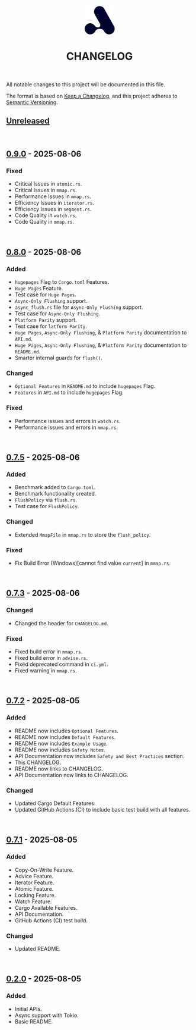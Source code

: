 <div align="center">
    <picture>
        <source media="(prefers-color-scheme: dark)" srcset="https://raw.githubusercontent.com/asotex/.github/refs/heads/main/media/asotex-icon-white.png">
        <img width="81px" alt="Asotex brand logo, featuring the Asotex A-Icon, followed by the word Asotex." src="https://raw.githubusercontent.com/asotex/.github/refs/heads/main/media/asotex-icon-dark.png">
    </picture>
    <h1>CHANGELOG</h1>
</div>
<br>

All notable changes to this project will be documented in this file.  

The format is based on [Keep a Changelog](https://keepachangelog.com/en/1.1.0/),
and this project adheres to [Semantic Versioning](https://semver.org/spec/v2.0.0.html).


## [Unreleased]

 

<br>


<!-- VERSION: 0.9.0 -->
## [0.9.0] - 2025-08-06

### Fixed
- Critical Issues in `atomic.rs`.
- Critical Issues in `mmap.rs`.
- Performance Issues in `mmap.rs`.
- Efficiency Issues in `iterator.rs`.
- Efficiency Issues in `segment.rs`.
- Code Quality in `watch.rs`.
- Code Quality in `mmap.rs`.


<br>


<!-- VERSION: 0.8.0 -->
## [0.8.0] - 2025-08-06

### Added
- `hugepages` Flag to `Cargo.toml` Features.
- `Huge Pages` Feature.
- Test case for `Huge Pages`.
- `Async-Only Flushing` support.
- `async_flush.rs` file for `Async-Only Flushing` support.
- Test case for `Async-Only Flushing`.
- `Platform Parity` support.
- Test case for `latform Parity`.
- `Huge Pages`, `Async-Only Flushing`, & `Platform Parity` documentation to `API.md`.
- `Huge Pages`, `Async-Only Flushing`, & `Platform Parity` documentation to `README.md`.
- Smarter internal guards for `flush()`.

### Changed
- `Optional Features` in `README.md` to include `hugepages` Flag.
- `Features` in `API.md` to include `hugepages` Flag.

### Fixed
- Performance issues and errors in `watch.rs`.
- Performance issues and errors in `mmap.rs`.


<br>


<!-- VERSION: 0.7.5 -->
## [0.7.5] - 2025-08-06

### Added
- Benchmark added to `Cargo.toml`.
- Benchmark functionality created.
- `FlushPolicy` via `flush.rs`.
- Test case for `FlushPolicy`.

### Changed
- Extended `MmapFile` in `mmap.rs` to store the `flush_policy`.

### Fixed
 - Fix Build Error (Windows)[cannot find value `current`] in `mmap.rs`.


<br>


<!-- VERSION: 0.7.3 -->
## [0.7.3] - 2025-08-06

### Changed
- Changed the header for `CHANGELOG.md`.

### Fixed
- Fixed build error in `mmap.rs`.
- Fixed build error in `advise.rs`.
- Fixed deprecated command in `ci.yml`.
- Fixed warning in `mmap.rs`.


<br>


<!-- VERSION: 0.7.2 -->
## [0.7.2] - 2025-08-05

### Added
- README now includes `Optional Features`.
- README now includes `Default Features`.
- README now includes `Example Usage`.
- README now includes `Safety Notes`.
- API Documentation now includes `Safety and Best Practices` section.
- This CHANGELOG.
- README now links to CHANGELOG.
- API Documentation now links to CHANGELOG.

### Changed
- Updated Cargo Default Features.
- Updated GitHub Actions (CI) to include basic test build with all features.


<br>


<!-- VERSION: 0.7.1 -->
## [0.7.1] - 2025-08-05

### Added
- Copy-On-Write Feature.
- Advice Feature.
- Iterator Feature.
- Atomic Feature.
- Locking Feature.
- Watch Feature.
- Cargo Available Features.
- API Documentation.
- GitHub Actions (CI) test build.

### Changed
- Updated README.


<br>


<!-- VERSION: 0.2.0 -->
## [0.2.0] - 2025-08-05

### Added
- Initial APIs.
- Async support with Tokio.
- Basic README.




<!-- LINK REFERENCE -->
[unreleased]: https://github.com/asotex/mmap-io/compare/v0.9.0...HEAD

[0.9.0]: https://github.com/asotex/mmap-io/compare/v0.8.0...v0.9.0
[0.8.0]: https://github.com/asotex/mmap-io/compare/v0.7.5...v0.8.0
[0.7.5]: https://github.com/asotex/mmap-io/compare/v0.7.3...v0.7.5
[0.7.3]: https://github.com/asotex/mmap-io/compare/v0.7.2...v0.7.3
[0.7.2]: https://github.com/asotex/mmap-io/compare/0.7.1...v0.7.2
[0.7.1]: https://github.com/asotex/mmap-io/compare/0.2.0...0.7.1
[0.2.0]: https://github.com/asotex/mmap-io/releases/tag/0.2.0